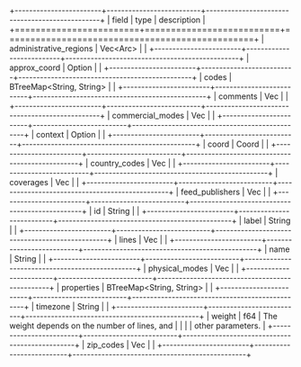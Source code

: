 +------------------------+--------------------------+------------------------------------------------+
| field                  | type                     | description                                    |
+========================+==========================+================================================+
| administrative_regions | Vec<Arc<Admin>>          |                                                |
+------------------------+--------------------------+------------------------------------------------+
| approx_coord           | Option<Geometry>         |                                                |
+------------------------+--------------------------+------------------------------------------------+
| codes                  | BTreeMap<String, String> |                                                |
+------------------------+--------------------------+------------------------------------------------+
| comments               | Vec<Comment>             |                                                |
+------------------------+--------------------------+------------------------------------------------+
| commercial_modes       | Vec<CommercialMode>      |                                                |
+------------------------+--------------------------+------------------------------------------------+
| context                | Option<Context>          |                                                |
+------------------------+--------------------------+------------------------------------------------+
| coord                  | Coord                    |                                                |
+------------------------+--------------------------+------------------------------------------------+
| country_codes          | Vec<String>              |                                                |
+------------------------+--------------------------+------------------------------------------------+
| coverages              | Vec<String>              |                                                |
+------------------------+--------------------------+------------------------------------------------+
| feed_publishers        | Vec<FeedPublisher>       |                                                |
+------------------------+--------------------------+------------------------------------------------+
| id                     | String                   |                                                |
+------------------------+--------------------------+------------------------------------------------+
| label                  | String                   |                                                |
+------------------------+--------------------------+------------------------------------------------+
| lines                  | Vec<Line>                |                                                |
+------------------------+--------------------------+------------------------------------------------+
| name                   | String                   |                                                |
+------------------------+--------------------------+------------------------------------------------+
| physical_modes         | Vec<PhysicalMode>        |                                                |
+------------------------+--------------------------+------------------------------------------------+
| properties             | BTreeMap<String, String> |                                                |
+------------------------+--------------------------+------------------------------------------------+
| timezone               | String                   |                                                |
+------------------------+--------------------------+------------------------------------------------+
| weight                 | f64                      | The weight depends on the number of lines, and |
|                        |                          | other parameters.                              |
+------------------------+--------------------------+------------------------------------------------+
| zip_codes              | Vec<String>              |                                                |
+------------------------+--------------------------+------------------------------------------------+

